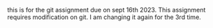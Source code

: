 this is for the git assignment due on sept 16th 2023.
This assignment requires modification on git. 
I am changing it again for the 3rd time. 
